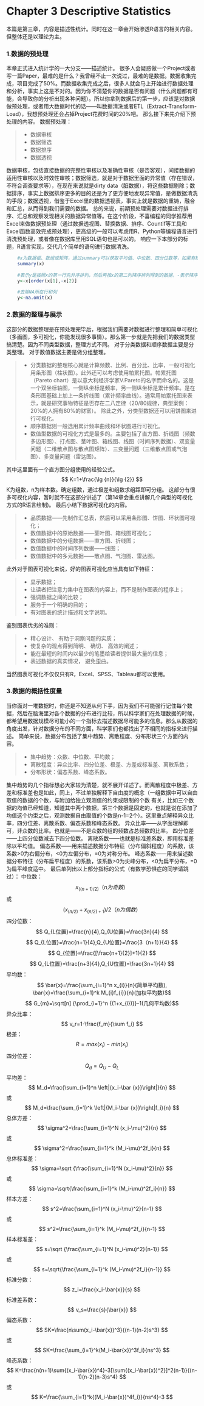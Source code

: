 # Chapter 3 Descriptive Statistics
本篇是第三章，内容是描述性统计。同时在这一章会开始渗透R语言的相关内容。但整体还是以理论为主。

### 1.数据的预处理
本章正式进入统计学的一大分支——描述统计。
很多人会疑惑做一个Project或者写一篇Paper，最难的是什么？我曾经不止一次说过，最难的是数据。数据收集完成，项目完成了50%。而数据收集完成之后，很多人就会马上开始进行数据处理和分析，事实上这是不对的。因为你不清楚你的数据是否有问题（什么问题都有可能，会导致你的分析出现各种问题）。所以你拿到数据后的第一步，应该是对数据做预处理，或者用大数据时代的话——叫数据清洗或者ETL（Extract-Transform-Load），我想预处理还会占掉Project花费时间的20%吧。
那么接下来先介绍下预处理的内容。
数据预处理：
> * 数据审核
> * 数据筛选
> * 数据排序
> * 数据透视

数据审核，包括直接数据的完整性审核以及准确性审核（是否客观），间接数据的适用性审核以及时效性审核；数据筛选，就是对于数据里面的异常值（存在错误，不符合调查要求等），在现在来说就是dirty data（脏数据），将这些数据剔除；数据排序，事实上数据排序更多的目的还是为了更方便地发现异常值，是做数据清洗的手段；数据透视，借鉴于Excel里的数据透视表，事实上就是数据的重铸，融合和汇总，从而得到我们需要的数据。
总的来说，前期预处理需要对数据进行排序、汇总和观察发现相关的数据异常值等。在这个阶段，不喜编程的同学推荐用Excel来做数据预处理（通过数据透视图、替换数据、排序、Countif等工具和Excel函数高效完成预处理），更高级的一般可以考虑用R、Python等编程语言进行清洗预处理，或者像在数据库里用SQL语句也是可以的。
响应一下本部分的标题，R语言实现，交代几个简单的语句进行数据清洗。

```R    
    #x为数据框、数组或矩阵，通过summary可以获取平均值、中位数、四分位数等，如果有缺失数据，则会显示NAN等。
    summary(x)
    
    #表示y是按照x的第一行先升序排列，然后再按x的第二列降序排列得到的数据，-表示降序。
    y<-x[order(x[1],-x[2)]
    
    #去除NA所在行和列
    y<-na.omit(x)
```

### 2.数据的整理与展示
这部分的数据整理是在预处理完毕后，根据我们需要对数据进行整理和简单可视化（多画图，多可视化，你能发现很多事情）。那么第一步就是先把我们的数据类型搞清楚。因为不同类型数据，整理方式不同。
对于分类数据和顺序数据主要是分类整理。
对于数值数据主要是做分组整理。
> * 分类数据的整理核心就是计算频数、比例、百分比、比率，一般可视化用条形图（柱状图）。此外还可以考虑使用帕累托图。帕累托图（Pareto chart）是以意大利经济学家V.Pareto的名字而命名的。这是一个双坐标轴图，一侧纵坐标是频率，另一侧纵坐标是累计频率。是在条形图基础上加上一条折线图（累计频率曲线）。通常用帕累托图来表示，就是研究事物特征是否存在二八定律（20/80规律，典型案例：20%的人拥有80%的财富）。
除此之外，分类型数据还可以用饼图来进行可视化。
> * 顺序数据则一般选用累计频率曲线和环状图进行可视化。
> * 数值型数据的可视化方式是最多的。主要包括了直方图、折线图（频数多边形图）、打点图、茎叶图、箱线图、线图（时间序列数据）、双变量问题（二维散点图与散点图矩阵）、三变量问题（三维散点图或气泡图）、多变量问题（雷达图）。

其中这里面有一个直方图分组使用的经验公式。
$$ K=1+\frac{\lg {n}}{\lg {2}} $$
K为组数，n为样本数。确定组数，通过极差和组数求组距即可分组。
这部分有很多可视化内容，暂时就不在这部分讲述了（第14章会重点讲解几个典型的可视化方式的R语言绘制)。
最后小结下数据可视化的内容。
> * 品质数据——先制作汇总表，然后可以采用条形图、饼图、环状图可视化；
> * 数值数据中的原始数据——茎叶图、箱线图可视化；
> * 数值数据中的分组数据——直方图、折线图；
> * 数值数据中的时间序列数据——线图；
> * 数值数据中的多元数据——散点图、气泡图、雷达图。

此外对于图表可视化来说，好的图表可视化应当具有如下特征：
> * 显示数据；
> * 让读者把注意力集中在图表的内容上，而不是制作图表的程序上；
> * 强调数据之间的比较；
> * 服务于一个明确的目的；
> * 有对图表的统计描述和文字说明。

鉴别图表优劣的准则：
> * 精心设计、 有助于洞察问题的实质；
> * 使复杂的观点得到简明、 确切、 高效的阐述；
> * 能在最短的时间内以最少的笔墨给读者提供最大量的信息；
> * 表述数据的真实情况， 避免歪曲。

当然图表可视化不仅仅只有R，Excel、SPSS、Tableau都可以使用。
### 3.数据的概括性度量
当你面对一堆数据时，你还是不知道从何下手，因为我们不可能强行记住每个数据，然后在脑海里对各个数据的分布进行比较，所以科学家们在处理数据的时候，都希望用数据规模尽可能小的一个指标去描述数据尽可能多的信息。那么从数据的角度出发，针对数据分布的不同方面，科学家们也都找出了不相同的指标来进行描述。
简单来说，数据分布包括了集中趋势、离散程度、分布形状三个方面的内容。
> * 集中趋势：众数、中位数、平均数；
> * 离散程度：异众比率、四分位差、极差、方差或标准差、离散系数；
> * 分布形状：偏态系数、峰态系数。

集中趋势的几个指标想必大家较为清楚，就不展开详述了。而离散程度中极差、方差和标准差也是如此，同上，不过单独解释下自由度的概念（一组数据中可以自由取值的数据的个数，与附加给独立观测值的约束或限制的个数
有关，比如三个数据的均值已经知道，知道其中两个数据，第三个数据是固定的，也就是说在添加了均值这个约束之后，观测数据自由取值的个数是n-1=2个）。这里重点解释异众比率，四分位差、离散系数、偏态系数和峰态系数。
异众比率——从字面理解即可，非众数的比率。也就是——不是众数的组的频数占总频数的比率。
四分位差——上四分位数减去下四分位数。
离散系数——也就是标准差系数，即用标准差除以平均值。
偏态系数——用来描述数据分布特征（分布偏斜程度）的系数，该系数>0为右偏分布，<0为左偏分布，=0为对称分布。
峰态系数——用来描述数据分布特征（分布扁平程度）的系数，该系数>0为尖峰分布，<0为扁平分布，=0为扁平峰度适中。
最后单列出以上部分指标的公式（有数学恐惧症的同学请跳过）：
中位数：$$ x_{((n+1)/2)} （n为奇数）$$或$$ (x_{(n/2)}+x_{(n/2)+1})/2 （n为偶数）$$
四分位数：$$ Q_{L位置}=\frac{n}{4},Q_{U位置}=\frac{3n}{4} $$
$$ Q_{L位置}=\frac{n+1}{4},Q_{U位置}=\frac{3（n+1）}{4} $$
$$ Q_{位置}=\frac{[\frac{n+1}{2}]+1}{2} $$
$$ Q_{L位置}=\frac{n+3}{4},Q_{U位置}=\frac{3n+1}{4} $$
平均数： $$ \bar{x}=\frac{\sum_{i=1}^n x_{i}}{n}(简单平均数), \bar{x}=\frac{\sum_{i=1}^k M_{i}f_{i}}{n}(加权平均数)$$
$$ G_{m}=\sqrt[n] {\prod_{i=1}^n {(1+x_{i})}}-1(几何平均数)$$
异众比率：$$ v_r=1-\frac{f_m}{\sum f_i}  $$
极差： $$ R=max(x_i)-min(x_i) $$
四分位差： $$ Q_d=Q_U-Q_L $$
平均差： $$ M_d=\frac{\sum_{i=1}^n \left|{x_i-\bar {x}}\right|}{n} $$或 $$ M_d=\frac{\sum_{i=1}^k \left|{M_i-\bar {x}}\right|f_i}{n} $$
总体方差： $$ \sigma^2=\frac{\sum_{i=1}^N (x_i-\mu)^2}{n} $$ 或 $$ \sigma^2=\frac{\sum_{i=1}^k (M_i-\mu)^2f_i}{n} $$
总体标准差：  $$ \sigma=\sqrt {\frac{\sum_{i=1}^N (x_i-\mu)^2}{n}} $$ 或 $$ \sigma=\sqrt{\frac{\sum_{i=1}^k (M_i-\mu)^2f_i}{n}} $$
样本方差： $$ s^2=\frac{\sum_{i=1}^N (x_i-\mu)^2}{n-1} $$ 或 $$ s^2=\frac{\sum_{i=1}^k (M_i-\mu)^2f_i}{n-1} $$
样本标准差：  $$ s=\sqrt {\frac{\sum_{i=1}^N (x_i-\mu)^2}{n-1}} $$ 或 $$ s=\sqrt{\frac{\sum_{i=1}^k (M_i-\mu)^2f_i}{n-1}} $$
标准分数： $$ z_i=\frac{x_i-\bar{x}}{s} $$
标准差系数： $$ v_s=\frac{s}{\bar{x}} $$
偏态系数： $$ SK=\frac{n\sum(x_i-\bar{x})^3}{(n-1)(n-2)s^3} $$或$$ SK=\frac{\sum_{i=1}^k(M_i-\bar{x})^3f_i}{ns^3} $$
峰态系数： $$ K=\frac{n(n+1)\sum{(x_i-\bar{x})^4}-3[\sum{(x_i-\bar{x})^2}]^2(n-1)}{(n-1)(n-2)(n-3)s^4} $$或$$ K=\frac{\sum_{i=1}^k{(M_i-\bar{x})^4f_i}}{ns^4}-3 $$